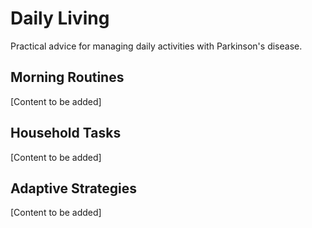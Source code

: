 # Daily Living

Practical advice for managing daily activities with Parkinson's disease.

## Morning Routines

[Content to be added]

## Household Tasks

[Content to be added]

## Adaptive Strategies

[Content to be added]